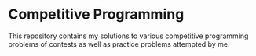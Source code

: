 # Competitive Programming
This repository contains my solutions to various competitive programming problems of contests as well as practice problems attempted by me.